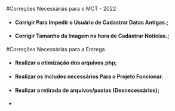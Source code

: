#Correções Necessárias para o MCT - 2022

- <h4>Corrigir Para Impedir o Usuário de Cadastrar Datas Antigas.;
- <h4>Corrigir Tamanho da Imagem na hora de Cadastrar Noticias.;

#Correções Necessárias para a Entrega
- <h4>Realizar a otimização dos arquivos.php;
- <h4>Realizar os Includes necessários Para o Projeto Funcionar.
- <h4>Realizar a retirada de arquivos/pastas (Desnecessários);
- 
